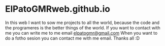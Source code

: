 # ElPatoGMRweb.github.io
In this web I want to sow me projects to all the world, because the code and the programeres is the better things of the world.
If you want to contact with me you can write me to me email elpatogmr@gmail.com
When you want to do a fotho sesion you can contact me with me email.
Thanks all :D
